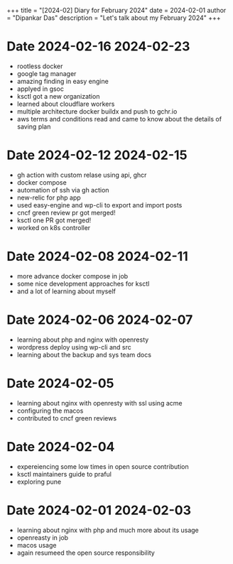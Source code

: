 +++
title = "[2024-02] Diary for February 2024"
date = 2024-02-01
author = "Dipankar Das"
description = "Let's talk about my February 2024"
+++

# Date 2024-02-16 2024-02-23
* rootless docker
* google tag manager
* amazing finding in easy engine
* applyed in gsoc
* ksctl got a new organization
* learned about cloudflare workers
* multiple architecture docker buildx and push to gchr.io
* aws terms and conditions read and came to know about the details of saving plan 

# Date 2024-02-12 2024-02-15
* gh action with custom relase using api, ghcr
* docker compose
* automation of ssh via gh action
* new-relic for php app
* used easy-engine and wp-cli to export and import posts
* cncf green review pr got merged!
* ksctl one PR got merged!
* worked on k8s controller

# Date 2024-02-08 2024-02-11
* more advance docker compose in job
* some nice development approaches for ksctl
* and a lot of learning about myself

# Date 2024-02-06 2024-02-07
* learning about php and nginx with openresty
* wordpress deploy using wp-cli and src
* learning about the backup and sys team docs

# Date 2024-02-05
* learning about nginx with openresty with ssl using acme
* configuring the macos
* contributed to cncf green reviews

# Date 2024-02-04
* expereiencing some low times in open source contribution
* ksctl maintainers guide to praful
* exploring pune

# Date 2024-02-01 2024-02-03
* learning about nginx with php and much more about its usage
* openreasty in job
* macos usage
* again resumeed the open source responsibility
